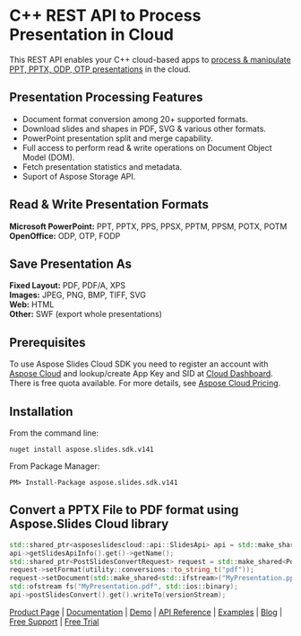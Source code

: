 # C++ REST API to Process Presentation in Cloud

This REST API enables your C++ cloud-based apps to [process & manipulate PPT, PPTX, ODP, OTP presentations](https://products.aspose.cloud/cells/cpp) in the cloud.

## Presentation Processing Features

- Document format conversion among 20+ supported formats.
- Download slides and shapes in PDF, SVG & various other formats.
- PowerPoint presentation split and merge capability.
- Full access to perform read & write operations on Document Object Model (DOM).
- Fetch presentation statistics and metadata.
- Suport of Aspose Storage API.

## Read & Write Presentation Formats

**Microsoft PowerPoint:** PPT, PPTX, PPS, PPSX, PPTM, PPSM, POTX, POTM\
**OpenOffice:** ODP, OTP, FODP

## Save Presentation As

**Fixed Layout:** PDF, PDF/A, XPS\
**Images:** JPEG, PNG, BMP, TIFF, SVG\
**Web:** HTML\
**Other:** SWF (export whole presentations)

## Prerequisites

To use Aspose Slides Cloud SDK you need to register an account with [Aspose Cloud](https://www.aspose.cloud/) and lookup/create App Key and SID at [Cloud Dashboard](https://dashboard.aspose.cloud/#/apps). There is free quota available. For more details, see [Aspose Cloud Pricing](https://purchase.aspose.cloud/pricing).

## Installation

From the command line:

```console
nuget install aspose.slides.sdk.v141
```

From Package Manager:

```console
PM> Install-Package aspose.slides.sdk.v141
```

## Convert a PPTX File to PDF format using Aspose.Slides Cloud library

```c++
std::shared_ptr<asposeslidescloud::api::SlidesApi> api = std::make_shared<asposeslidescloud::api::SlidesApi>(utility::conversions::to_string_t("MyAppSid"), utility::conversions::to_string_t("MyAppKey"));
api->getSlidesApiInfo().get()->getName();
std::shared_ptr<PostSlidesConvertRequest> request = std::make_shared<PostSlidesConvertRequest>();
request->setFormat(utility::conversions::to_string_t("pdf"));
request->setDocument(std::make_shared<std::ifstream>("MyPresentation.pptx", std::ios::binary));
std::ofstream fs("MyPresentation.pdf", std::ios::binary);
api->postSlidesConvert().get().writeTo(versionStream);
```

[Product Page](https://products.aspose.cloud/cells/cpp) | [Documentation](https://docs.aspose.cloud/display/slidescloud/Home) | [Demo](https://products.aspose.app/slides/family) | [API Reference](https://apireference.aspose.cloud/slides/) | [Examples](https://github.com/aspose-slides-cloud/aspose-slides-cloud-cpp) | [Blog](https://blog.aspose.cloud/category/slides/) | [Free Support](https://forum.aspose.cloud/c/slides) | [Free Trial](https://dashboard.aspose.cloud/#/apps)
